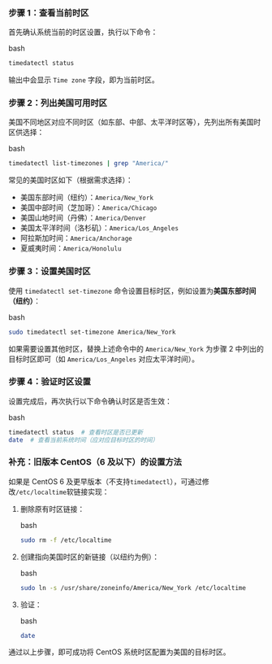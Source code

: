 ### **步骤 1：查看当前时区**

首先确认系统当前的时区设置，执行以下命令：

bash











```bash
timedatectl status
```

输出中会显示 `Time zone` 字段，即为当前时区。

### **步骤 2：列出美国可用时区**

美国不同地区对应不同时区（如东部、中部、太平洋时区等），先列出所有美国时区供选择：

bash











```bash
timedatectl list-timezones | grep "America/"
```

常见的美国时区如下（根据需求选择）：

- 美国东部时间（纽约）：`America/New_York`
- 美国中部时间（芝加哥）：`America/Chicago`
- 美国山地时间（丹佛）：`America/Denver`
- 美国太平洋时间（洛杉矶）：`America/Los_Angeles`
- 阿拉斯加时间：`America/Anchorage`
- 夏威夷时间：`America/Honolulu`

### **步骤 3：设置美国时区**

使用 `timedatectl set-timezone` 命令设置目标时区，例如设置为**美国东部时间（纽约）**：

bash











```bash
sudo timedatectl set-timezone America/New_York
```

如果需要设置其他时区，替换上述命令中的 `America/New_York` 为步骤 2 中列出的目标时区即可（如 `America/Los_Angeles` 对应太平洋时间）。

### **步骤 4：验证时区设置**

设置完成后，再次执行以下命令确认时区是否生效：

bash











```bash
timedatectl status  # 查看时区是否已更新
date  # 查看当前系统时间（应对应目标时区的时间）
```

### 补充：旧版本 CentOS（6 及以下）的设置方法

如果是 CentOS 6 及更早版本（不支持`timedatectl`），可通过修改`/etc/localtime`软链接实现：

1. 删除原有时区链接：

   bash

   

   

   

   

   

   ```bash
   sudo rm -f /etc/localtime
   ```

   

2. 创建指向美国时区的新链接（以纽约为例）：

   bash

   

   

   

   

   

   ```bash
   sudo ln -s /usr/share/zoneinfo/America/New_York /etc/localtime
   ```

   

3. 验证：

   bash

   

   

   

   

   

   ```bash
   date
   ```

   

通过以上步骤，即可成功将 CentOS 系统时区配置为美国的目标时区。